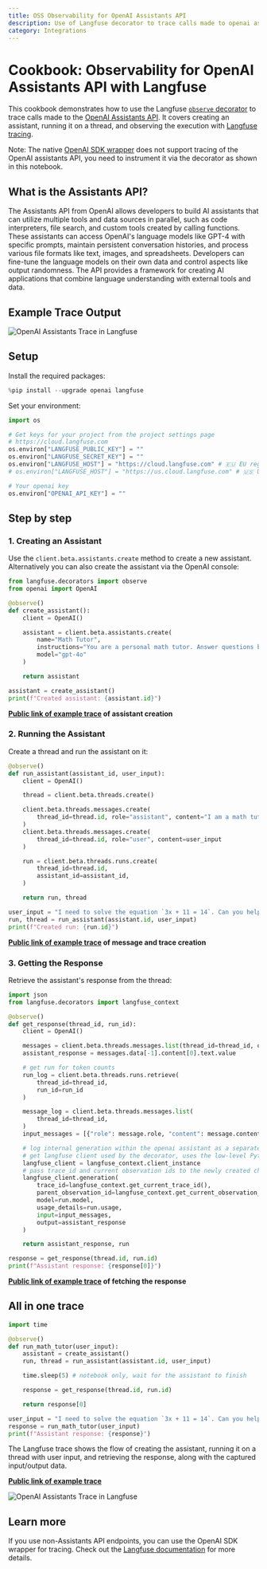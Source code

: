 ```yaml
---
title: OSS Observability for OpenAI Assistants API
description: Use of Langfuse decorator to trace calls made to openai assistants
category: Integrations
---
```


# Cookbook: Observability for OpenAI Assistants API with Langfuse

This cookbook demonstrates how to use the Langfuse [`observe` decorator](https://langfuse.com/docs/sdk/python/decorators) to trace calls made to the [OpenAI Assistants API](https://platform.openai.com/docs/assistants/overview). It covers creating an assistant, running it on a thread, and observing the execution with [Langfuse tracing](https://langfuse.com/docs/tracing).

Note: The native [OpenAI SDK wrapper](https://langfuse.com/docs/integrations/openai/python/get-started) does not support tracing of the OpenAI assistants API, you need to instrument it via the decorator as shown in this notebook.

## What is the Assistants API?

The Assistants API from OpenAI allows developers to build AI assistants that can utilize multiple tools and data sources in parallel, such as code interpreters, file search, and custom tools created by calling functions. These assistants can access OpenAI's language models like GPT-4 with specific prompts, maintain persistent conversation histories, and process various file formats like text, images, and spreadsheets. Developers can fine-tune the language models on their own data and control aspects like output randomness. The API provides a framework for creating AI applications that combine language understanding with external tools and data.

## Example Trace Output

![OpenAI Assistants Trace in Langfuse](https://langfuse.com/images/docs/openai-assistants-trace.png)

## Setup

Install the required packages:

```python
%pip install --upgrade openai langfuse
```

Set your environment:

```python
import os

# Get keys for your project from the project settings page
# https://cloud.langfuse.com
os.environ["LANGFUSE_PUBLIC_KEY"] = ""
os.environ["LANGFUSE_SECRET_KEY"] = ""
os.environ["LANGFUSE_HOST"] = "https://cloud.langfuse.com" # 🇪🇺 EU region
# os.environ["LANGFUSE_HOST"] = "https://us.cloud.langfuse.com" # 🇺🇸 US region

# Your openai key
os.environ["OPENAI_API_KEY"] = ""
```

## Step by step

### 1. Creating an Assistant

Use the `client.beta.assistants.create` method to create a new assistant. Alternatively you can also create the assistant via the OpenAI console:

```python
from langfuse.decorators import observe
from openai import OpenAI

@observe()
def create_assistant():
    client = OpenAI()

    assistant = client.beta.assistants.create(
        name="Math Tutor",
        instructions="You are a personal math tutor. Answer questions briefly, in a sentence or less.",
        model="gpt-4o"
    )

    return assistant

assistant = create_assistant()
print(f"Created assistant: {assistant.id}")
```

**[Public link of example trace](https://cloud.langfuse.com/project/cloramnkj0002jz088vzn1ja4/traces/e659e523-2957-4452-83c4-426f29783923) of assistant creation**

### 2. Running the Assistant

Create a thread and run the assistant on it:

```python
@observe()
def run_assistant(assistant_id, user_input):
    client = OpenAI()

    thread = client.beta.threads.create()

    client.beta.threads.messages.create(
        thread_id=thread.id, role="assistant", content="I am a math tutor that likes to help math students, how can I help?"
    )
    client.beta.threads.messages.create(
        thread_id=thread.id, role="user", content=user_input
    )

    run = client.beta.threads.runs.create(
        thread_id=thread.id,
        assistant_id=assistant_id,
    )

    return run, thread

user_input = "I need to solve the equation `3x + 11 = 14`. Can you help me?"
run, thread = run_assistant(assistant.id, user_input)
print(f"Created run: {run.id}")
```

**[Public link of example trace](https://cloud.langfuse.com/project/cloramnkj0002jz088vzn1ja4/traces/e659e523-2957-4452-83c4-426f29783923) of message and trace creation**

### 3. Getting the Response

Retrieve the assistant's response from the thread:

```python
import json
from langfuse.decorators import langfuse_context

@observe()
def get_response(thread_id, run_id):
    client = OpenAI()

    messages = client.beta.threads.messages.list(thread_id=thread_id, order="asc")
    assistant_response = messages.data[-1].content[0].text.value

    # get run for token counts
    run_log = client.beta.threads.runs.retrieve(
        thread_id=thread_id,
        run_id=run_id
    )

    message_log = client.beta.threads.messages.list(
        thread_id=thread_id,
    )
    input_messages = [{"role": message.role, "content": message.content[0].text.value} for message in message_log.data[::-1][:-1]]

    # log internal generation within the openai assistant as a separate child generation to langfuse
    # get langfuse client used by the decorator, uses the low-level Python SDK
    langfuse_client = langfuse_context.client_instance
    # pass trace_id and current observation ids to the newly created child generation
    langfuse_client.generation(
        trace_id=langfuse_context.get_current_trace_id(),
        parent_observation_id=langfuse_context.get_current_observation_id(),
        model=run.model,
        usage_details=run.usage,
        input=input_messages,
        output=assistant_response
    )

    return assistant_response, run

response = get_response(thread.id, run.id)
print(f"Assistant response: {response[0]}")
```

**[Public link of example trace](https://cloud.langfuse.com/project/cloramnkj0002jz088vzn1ja4/traces/e0933ea5-6806-4eb7-aed8-a42d23c57096?observation=401fb816-22e5-45ac-a4c9-e437b120f2e7) of fetching the response**

## All in one trace

```python
import time

@observe()
def run_math_tutor(user_input):
    assistant = create_assistant()
    run, thread = run_assistant(assistant.id, user_input)

    time.sleep(5) # notebook only, wait for the assistant to finish

    response = get_response(thread.id, run.id)

    return response[0]

user_input = "I need to solve the equation `3x + 11 = 14`. Can you help me?"
response = run_math_tutor(user_input)
print(f"Assistant response: {response}")
```

The Langfuse trace shows the flow of creating the assistant, running it on a thread with user input, and retrieving the response, along with the captured input/output data.

**[Public link of example trace](https://cloud.langfuse.com/project/cloramnkj0002jz088vzn1ja4/traces/b3b7b128-5664-4f42-9fab-31999da9e2f1)**

![OpenAI Assistants Trace in Langfuse](https://langfuse.com/images/docs/openai-assistants-trace.png)

## Learn more

If you use non-Assistants API endpoints, you can use the OpenAI SDK wrapper for tracing. Check out the [Langfuse documentation](https://langfuse.com/docs/integrations/openai/python/get-started) for more details.
